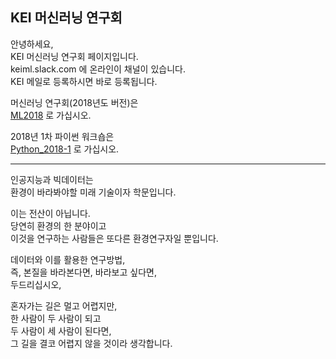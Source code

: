 ## KEI 머신러닝 연구회  
  
안녕하세요,  
KEI 머신러닝 연구회 페이지입니다.  
keiml.slack.com 에 온라인이 채널이 있습니다.  
KEI 메일로 등록하시면 바로 등록됩니다.  
    
머신러닝 연구회(2018년도 버전)은   
[ML2018](./ML2018) 로 가십시오.  
  
2018년 1차 파이썬 워크숍은  
[Python_2018-1](./Python_2018-1) 로 가십시오.  
***
인공지능과 빅데이터는  
환경이 바라봐야할 미래 기술이자 학문입니다.  
  
이는 전산이 아닙니다.  
당연히 환경의 한 분야이고  
이것을 연구하는 사람들은 또다른 환경연구자일 뿐입니다.  
  
데이터와 이를 활용한 연구방법,  
즉, 본질을 바라본다면, 바라보고 싶다면,  
두드리십시오,  
  
혼자가는 길은 멀고 어렵지만,   
한 사람이 두 사람이 되고  
두 사람이 세 사람이 된다면,  
그 길을 결코 어렵지 않을 것이라 생각합니다.  
